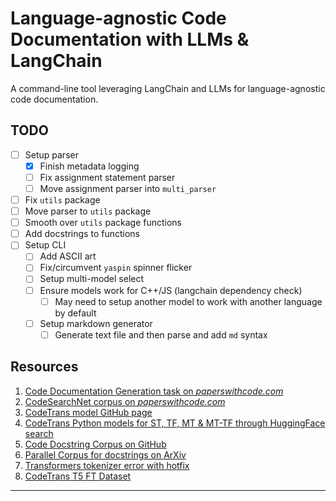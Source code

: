 # Language-agnostic Code Documentation with LLMs & LangChain

A command-line tool leveraging LangChain and LLMs for language-agnostic code documentation.

## TODO
- [ ] Setup parser
  - [X] Finish metadata logging
  - [ ] Fix assignment statement parser
  - [ ] Move assignment parser into `multi_parser`
- [ ] Fix `utils` package
- [ ] Move parser to `utils` package
- [ ] Smooth over `utils` package functions
- [ ] Add docstrings to functions
- [ ] Setup CLI
  - [ ] Add ASCII art
  - [ ] Fix/circumvent `yaspin` spinner flicker
  - [ ] Setup multi-model select
  - [ ] Ensure models work for C++/JS (langchain dependency check)
    - [ ] May need to setup another model to work with another language by default
  - [ ] Setup markdown generator
    - [ ] Generate text file and then parse and add `md` syntax

## Resources
1. [Code Documentation Generation task on *paperswithcode.com*](https://paperswithcode.com/task/code-documentation-generation)
2. [CodeSearchNet corpus on *paperswithcode.com*](https://paperswithcode.com/dataset/codesearchnet)
3. [CodeTrans model GitHub page](https://github.com/agemagician/CodeTrans)
4. [CodeTrans Python models for ST, TF, MT & MT-TF through HuggingFace search](https://huggingface.co/search/full-text?q=codetrans+code+documentation+generation+python&type=model)
5. [Code Docstring Corpus on GitHub](https://github.com/EdinburghNLP/code-docstring-corpus)
6. [Parallel Corpus for docstrings on ArXiv](https://arxiv.org/abs/1707.02275)
7. [Transformers tokenizer error with hotfix](https://discuss.huggingface.co/t/error-with-new-tokenizers-urgent/2847/3)
8. [CodeTrans T5 FT Dataset](https://www.dropbox.com/sh/488bq2of10r4wvw/AACs5CGIQuwtsD7j_Ls_JAORa/finetuning_dataset?dl=0&subfolder_nav_tracking=1)

---
